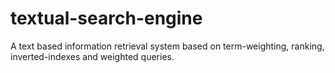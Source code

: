 # textual-search-engine
A text based information retrieval system based on term-weighting, ranking, inverted-indexes and weighted queries.
